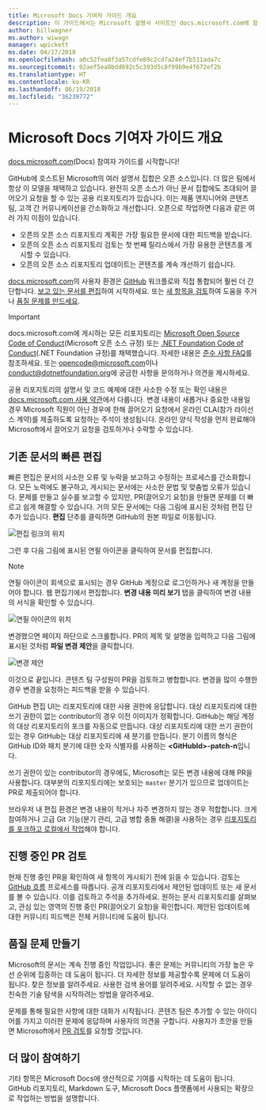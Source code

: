 ```yaml
---
title: Microsoft Docs 기여자 가이드 개요
description: 이 가이드에서는 Microsoft 설명서 사이트인 docs.microsoft.com에 참여할 수 있는 방법에 대해 설명합니다.
author: billwagner
ms.author: wiwagn
manager: wpickett
ms.date: 04/17/2018
ms.openlocfilehash: a0c52fea8f3a57cdfe89c2cd7a24ef7b511ada7c
ms.sourcegitcommit: 92aef5ea8bdd692c5c393d5c8f99b9e4f672ef2b
ms.translationtype: HT
ms.contentlocale: ko-KR
ms.lasthandoff: 06/19/2018
ms.locfileid: "36239772"
---
```

# <a name="microsoft-docs-contributor-guide-overview"></a>Microsoft Docs 기여자 가이드 개요

[docs.microsoft.com](https://docs.microsoft.com)(Docs) 참여자 가이드를 시작합니다!

GitHub에 호스트된 Microsoft의 여러 설명서 집합은 오픈 소스입니다. 더 많은 팀에서 항상 이 모델을 채택하고 있습니다. 완전히 오픈 소스가 아닌 문서 집합에도 초대되어 끌어오기 요청을 할 수 있는 공용 리포지토리가 있습니다. 이는 제품 엔지니어와 콘텐츠 팀, 고객 간 커뮤니케이션을 간소화하고 개선합니다. 오픈으로 작업하면 다음과 같은 여러 가지 이점이 있습니다.

- 오픈의 오픈 소스 리포지토리 계획은 가장 필요한 문서에 대한 피드백을 받습니다.
- 오픈의 오픈 소스 리포지토리 검토는 첫 번째 릴리스에서 가장 유용한 콘텐츠를 게시할 수 있습니다.
- 오픈의 오픈 소스 리포지토리 업데이트는 콘텐츠를 계속 개선하기 쉽습니다.

[docs.microsoft.com](https://docs.microsoft.com)의 사용자 환경은 [GitHub](https://github.com) 워크플로와 직접 통합되어 훨씬 더 간단합니다. [보고 있는 문서를 편집](#quick-edits-to-existing-documents)하여 시작하세요. 또는 [새 항목을 검토](#review-open-prs)하여 도움을 주거나 [품질 문제를 만드세요](#create-quality-issues).

> [!IMPORTANT]
> docs.microsoft.com에 게시하는 모든 리포지토리는 [Microsoft Open Source Code of Conduct](https://opensource.microsoft.com/codeofconduct/)(Microsoft 오픈 소스 규정) 또는 [.NET Foundation Code of Conduct](https://dotnetfoundation.org/code-of-conduct)(.NET Foundation 규정)를 채택했습니다. 자세한 내용은 [준수 사항 FAQ](https://opensource.microsoft.com/codeofconduct/faq/)를 참조하세요. 또는 [opencode@microsoft.com](mailto:opencode@microsoft.com)이나 [conduct@dotnetfoundation.org](mailto:conduct@dotnetfoundation.org)에 궁금한 사항을 문의하거나 의견을 제시하세요.<br>
>
> 공용 리포지토리의 설명서 및 코드 예제에 대한 사소한 수정 또는 확인 내용은 [docs.microsoft.com 사용 약관](https://docs.microsoft.com/legal/termsofuse)에서 다룹니다. 변경 내용이 새롭거나 중요한 내용일 경우 Microsoft 직원이 아닌 경우에 한해 끌어오기 요청에서 온라인 CLA(참가 라이선스 계약)를 제출하도록 요청하는 주석이 생성됩니다. 온라인 양식 작성을 먼저 완료해야 Microsoft에서 끌어오기 요청을 검토하거나 수락할 수 있습니다.

## <a name="quick-edits-to-existing-documents"></a>기존 문서의 빠른 편집

빠른 편집은 문서의 사소한 오류 및 누락을 보고하고 수정하는 프로세스를 간소화합니다. 모든 노력에도 불구하고, 게시되는 문서에는 사소한 문법 및 맞춤법 오류가 있습니다. 문제를 만들고 실수를 보고할 수 있지만, PR(끌어오기 요청)을 만들면 문제를 더 빠르고 쉽게 해결할 수 있습니다. 거의 모든 문서에는 다음 그림에 표시된 것처럼 편집 단추가 있습니다. **편집** 단추를 클릭하면 GitHub의 원본 파일로 이동됩니다.

![편집 링크의 위치](./media/index/edit-article.png)

그런 후 다음 그림에 표시된 연필 아이콘을 클릭하여 문서를 편집합니다.

> [!NOTE]
> 연필 아이콘이 회색으로 표시되는 경우 GitHub 계정으로 로그인하거나 새 계정을 만들어야 합니다. 웹 편집기에서 편집합니다. **변경 내용 미리 보기** 탭을 클릭하여 변경 내용의 서식을 확인할 수 있습니다.

![연필 아이콘의 위치](./media/index/editicon.png)

변경했으면 페이지 하단으로 스크롤합니다. PR의 제목 및 설명을 입력하고 다음 그림에 표시된 것처럼 **파일 변경 제안**을 클릭합니다.

![변경 제안](./media/index/submit-pull-request.png)

이것으로 끝입니다. 콘텐츠 팀 구성원이 PR을 검토하고 병합합니다. 변경을 많이 수행한 경우 변경을 요청하는 피드백을 받을 수 있습니다.

GitHub 편집 UI는 리포지토리에 대한 사용 권한에 응답합니다. 대상 리포지토리에 대한 쓰기 권한이 없는 contributor의 경우 이전 이미지가 정확합니다. GitHub는 해당 계정의 대상 리포지토리의 포크를 자동으로 만듭니다. 대상 리포지토리에 대한 쓰기 권한이 있는 경우 GitHub는 대상 리포지토리에 새 분기를 만듭니다. 분기 이름의 형식은 GitHub ID와 패치 분기에 대한 숫자 식별자를 사용하는 **\<GitHubId\>-patch-n**입니다.

쓰기 권한이 있는 contributor의 경우에도, Microsoft는 모든 변경 내용에 대해 PR을 사용합니다. 대부분의 리포지토리에는 보호되는 `master` 분기가 있으므로 업데이트는 PR로 제출되어야 합니다.

브라우저 내 편집 환경은 변경 내용이 적거나 자주 변경하지 않는 경우 적합합니다. 크게 참여하거나 고급 Git 기능(분기 관리, 고급 병합 충돌 해결)을 사용하는 경우 [리포지토리를 포크하고 로컬에서 작업](how-to-write-workflows-major.md)해야 합니다.

## <a name="review-open-prs"></a>진행 중인 PR 검토

현재 진행 중인 PR을 확인하여 새 항목이 게시되기 전에 읽을 수 있습니다. 검토는 [GitHub 흐름](https://guides.github.com/introduction/flow/) 프로세스를 따릅니다. 공개 리포지토리에서 제안된 업데이트 또는 새 문서를 볼 수 있습니다. 이를 검토하고 주석을 추가하세요. 원하는 문서 리포지토리를 살펴보고, 관심 있는 영역의 진행 중인 PR(끌어오기 요청)을 확인합니다. 제안된 업데이트에 대한 커뮤니티 피드백은 전체 커뮤니티에 도움이 됩니다.

## <a name="create-quality-issues"></a>품질 문제 만들기

Microsoft의 문서는 계속 진행 중인 작업입니다. 좋은 문제는 커뮤니티의 가장 높은 우선 순위에 집중하는 데 도움이 됩니다. 더 자세한 정보를 제공할수록 문제에 더 도움이 됩니다. 찾은 정보를 알려주세요. 사용한 검색 용어를 알려주세요. 시작할 수 없는 경우 친숙한 기술 탐색을 시작하려는 방법을 알려주세요.

문제를 통해 필요한 사항에 대한 대화가 시작됩니다. 콘텐츠 팀은 추가할 수 있는 아이디어를 가지고 이러한 문제에 응답하며 사용자의 의견을 구합니다. 사용자가 초안을 만들면 Microsoft에서 [PR 검토](#review-open-prs)를 요청할 것입니다.

## <a name="get-more-involved"></a>더 많이 참여하기

기타 항목은 Microsoft Docs에 생산적으로 기여를 시작하는 데 도움이 됩니다. GitHub 리포지토리, Markdown 도구, Microsoft Docs 플랫폼에서 사용되는 확장으로 작업하는 방법을 설명합니다.
